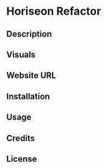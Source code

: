 # Horiseon Refactor 

## Description 

## Visuals 

## Website URL 

## Installation 

## Usage

## Credits 

## License 


